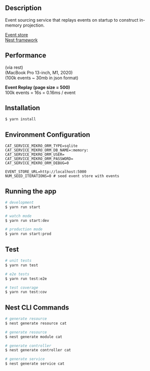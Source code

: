 ## Description

Event sourcing service that replays events on startup to construct in-memory projection.  

[Event store](https://github.com/LeroyChristopherDunn/event-store-nestjs)  
[Nest framework](https://github.com/nestjs/nest)

## Performance
(via rest)  
(MacBook Pro 13-inch, M1, 2020)  
(100k events ~ 30mb in json format)

**Event Replay (page size = 500)**  
100k events = 16s = 0.16ms / event

## Installation

```bash
$ yarn install
```

## Environment Configuration
```
CAT_SERVICE_MIKRO_ORM_TYPE=sqlite
CAT_SERVICE_MIKRO_ORM_DB_NAME=:memory:
CAT_SERVICE_MIKRO_ORM_USER=
CAT_SERVICE_MIKRO_ORM_PASSWORD=
CAT_SERVICE_MIKRO_ORM_DEBUG=0

EVENT_STORE_URL=http://localhost:5000
NUM_SEED_ITERATIONS=0 # seed event store with events
```

## Running the app

```bash
# development
$ yarn run start

# watch mode
$ yarn run start:dev

# production mode
$ yarn run start:prod
```

## Test

```bash
# unit tests
$ yarn run test

# e2e tests
$ yarn run test:e2e

# test coverage
$ yarn run test:cov
```

## Nest CLI Commands

```bash
# generate resource 
$ nest generate resource cat

# generate resource 
$ nest generate module cat

# generate controller 
$ nest generate controller cat

# generate service 
$ nest generate service cat
```